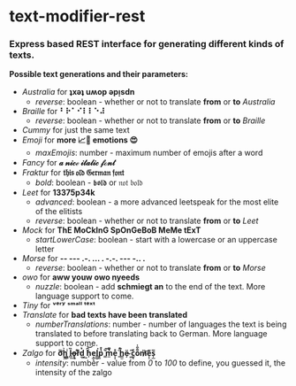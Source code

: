 # text-modifier-rest

### Express based REST interface for generating different kinds of texts.

**Possible text generations and their parameters:**

- _Australia_ for **ʇxǝʇ uʍop ǝpᴉsdn**
  - _reverse_: boolean - whether or not to translate **from** or **to** _Australia_
- _Braille_ for **⠃⠗⠁⠊⠇⠇⠑⠼**
  - _reverse_: boolean - whether or not to translate **from** or **to** _Braille_
- _Cummy_ for just the same text
- _Emoji_ for **more 📈😤 emotions 😍**
  - _maxEmojis_: number - maximum number of emojis after a word
- _Fancy_ for **𝒶 𝓃𝒾𝒸ℯ 𝒾𝓉𝒶𝓁𝒾𝒸 𝒻ℴ𝓃𝓉**
- _Fraktur_ for **𝔱𝔥𝔦𝔰 𝔬𝔩𝔡 𝔊𝔢𝔯𝔪𝔞𝔫 𝔣𝔬𝔫𝔱**
  - _bold_: boolean - 𝖇𝖔𝖑𝖉 or 𝔫𝔬𝔱 𝔟𝔬𝔩𝔡
- _Leet_ for **13375p34k**
  - _advanced_: boolean - a more advanced leetspeak for the most elite of the elitists
  - _reverse_: boolean - whether or not to translate **from** or **to** _Leet_
- _Mock_ for **ThE MoCkInG SpOnGeBoB MeMe tExT**
  - _startLowerCase_: boolean - start with a lowercase or an uppercase letter
- _Morse_ for **-- --- .-. ... . -.-. --- -.. .**
  - _reverse_: boolean - whether or not to translate **from** or **to** _Morse_
- _owo_ for **aww youw owo nyeeds**
  - _nuzzle_: boolean - add **schmiegt an** to the end of the text. More language support to come.
- _Tiny_ for **ᵛᵉʳʸ ˢᵐᵃˡˡ ᵗᵉˣᵗ**
- _Translate_ for **bad texts have been translated**
  - _numberTranslations_: number - number of languages the text is being translated to before translating back to German. More language support to come.
- _Zalgo_ for **ơ̬͌ḫ̭͐ ͇͓ͥl̻̏͢o̶̥̜r͌͛́d̼̉͢ ͔̆͘h̹̑͝e͙̲ͅl͇̮͘p͍̔̊ ̳̆͠m̼̉̎e̞̞̊ ͍̈̒h̳̫̐ë̴̦ ͚̋͘c̮̟ͯo͌͒̍m̷̀͝e̩͕͂s̩̲̅**
  - _intensity_: number - value from _0_ to _100_ to define, you guessed it, the intensity of the zalgo
